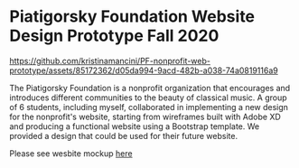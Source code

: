 # Piatigorsky Foundation Website Design Prototype Fall 2020

https://github.com/kristinamancini/PF-nonprofit-web-prototype/assets/85172362/d05da994-9acd-482b-a038-74a0819116a9


The Piatigorsky Foundation is a nonprofit organization that encourages and introduces different communities to the beauty of classical music. A group of 6 students, including myself, collaborated in implementing a new design for the nonprofit's website, starting from wireframes built with Adobe XD and producing a functional website using a Bootstrap template. We provided a design that could be used for their future website.

Please see wesbite mockup [here](https://github.com/kristinamancini/PF-nonprofit-web-prototype/blob/main/NonprofitWebsiteMockup.pdf) <br>
<!--Please see website demo [here](https://youtu.be/sBvbMrcxNuo) -->
